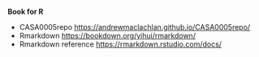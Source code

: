 **Book for R**
+ CASA0005repo   https://andrewmaclachlan.github.io/CASA0005repo/ <br>
+ Rmarkdown      https://bookdown.org/yihui/rmarkdown/ <br>
+ Rmarkdown reference https://rmarkdown.rstudio.com/docs/ <br>
